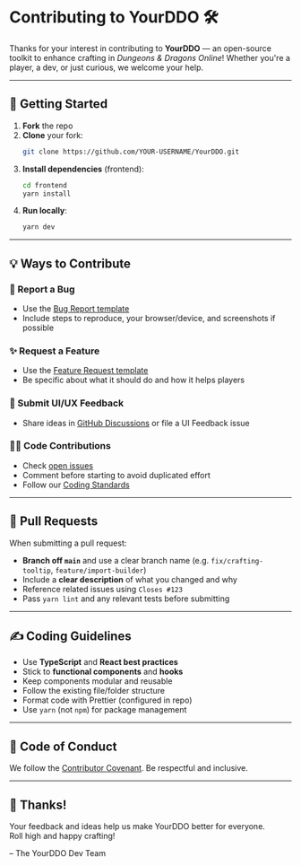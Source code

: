 # Contributing to YourDDO 🛠

Thanks for your interest in contributing to **YourDDO** — an open-source toolkit to enhance crafting in *Dungeons & Dragons Online*! Whether you're a player, a dev, or just curious, we welcome your help.

---

## 🧭 Getting Started

1. **Fork** the repo
2. **Clone** your fork:
   ```bash
   git clone https://github.com/YOUR-USERNAME/YourDDO.git
   ```
3. **Install dependencies** (frontend):
   ```bash
   cd frontend
   yarn install
   ```
4. **Run locally**:
   ```bash
   yarn dev
   ```

---

## 💡 Ways to Contribute

### 🐛 Report a Bug
- Use the [Bug Report template](https://github.com/YOUR-USERNAME/YourDDO/issues/new?template=bug_report.yaml)
- Include steps to reproduce, your browser/device, and screenshots if possible

### ✨ Request a Feature
- Use the [Feature Request template](https://github.com/YOUR-USERNAME/YourDDO/issues/new?template=feature_request.yaml)
- Be specific about what it should do and how it helps players

### 🎨 Submit UI/UX Feedback
- Share ideas in [GitHub Discussions](https://github.com/YOUR-USERNAME/YourDDO/discussions) or file a UI Feedback issue

### 🧑‍💻 Code Contributions
- Check [open issues](https://github.com/YOUR-USERNAME/YourDDO/issues)
- Comment before starting to avoid duplicated effort
- Follow our [Coding Standards](#-coding-guidelines)

---

## 🧪 Pull Requests

When submitting a pull request:

- **Branch off `main`** and use a clear branch name (e.g. `fix/crafting-tooltip`, `feature/import-builder`)
- Include a **clear description** of what you changed and why
- Reference related issues using `Closes #123`
- Pass `yarn lint` and any relevant tests before submitting

---

## ✍️ Coding Guidelines

- Use **TypeScript** and **React best practices**
- Stick to **functional components** and **hooks**
- Keep components modular and reusable
- Follow the existing file/folder structure
- Format code with Prettier (configured in repo)
- Use `yarn` (not `npm`) for package management

---

## 🤝 Code of Conduct

We follow the [Contributor Covenant](https://www.contributor-covenant.org/version/2/1/code_of_conduct/). Be respectful and inclusive.

---

## 🙌 Thanks!

Your feedback and ideas help us make YourDDO better for everyone.  
Roll high and happy crafting!

– The YourDDO Dev Team
